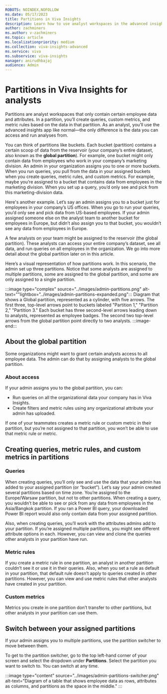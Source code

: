 ```yaml
---
ROBOTS: NOINDEX,NOFOLLOW
ms.date: 05/17/2023
title: Partitions in Viva Insights
description: Learn how to use analyst workspaces in the advanced insights app.
author: zachminers
ms.author: v-zachminers
ms.topic: article
ms.localizationpriority: medium
ms.collection: viva-insights-advanced
ms.service: viva 
ms.subservice: viva-insights
manager: anirudhbajaj
audience: Admin
---
```


# Partitions in Viva Insights for analysts

Partitions are analyst workspaces that only contain certain employee data and attributes. In a partition, you’ll create queries, custom metrics, and metric rules based on the data in that partition. As an analyst, you’ll use the advanced insights app like normal—the only difference is the data you can access and run analyses from.

You can think of partitions like buckets. Each bucket (partition) contains a certain scoop of data from the reservoir (your company’s entire dataset, also known as the **global partition**). For example, one bucket might only contain data from employees who work in your company’s marketing division.
An admin in your organization assigns you to one or more buckets. When you run queries, you pull from the data in your assigned buckets when you create queries, metric rules, and custom metrics. For example, maybe you’re assigned to a bucket that contains data from employees in the marketing division. When you set up a query, you’d only see and pick from this marketing-division data.

Here's another example. Let’s say an admin assigns you to a bucket just for employees in your company’s US offices. When you go to run your queries, you’d only see and pick data from US-based employees. If your admin assigned someone else on the analyst team to another bucket for employees in Europe, but didn’t also assign you to that bucket, you wouldn’t see any data from employees in Europe.

A few analysts on your team might be assigned to the reservoir (the global partition). These analysts can access your entire company’s dataset, see all data, and run queries on all employees in the organization. We go into more detail about the global partition later on in this article.

Here’s a visual representation of how partitions work. In this scenario, the admin set up three partitions. Notice that some analysts are assigned to multiple partitions, some are assigned to the global partition, and some are only assigned to a single partition.

:::image type="complex" source="../images/admin-partitions.png" alt-text="<alt text>"lightbox="../images/admin-partitions-expanded.png":::
   Diagram that shows a Global partition, represented as a cylinder, with five arrows. The first three, top-level arrows point to buckets labeled "Partition 1," "Partition 2," "Partition 3." Each bucket has three second-level arrows leading down to analysts, represented as employee badges. The second two top-level arrows from the global partition point directly to two analysts. 
:::image-end:::
 
## About the global partition

Some organizations might want to grant certain analysts access to all employee data. The admin can do that by assigning analysts to the global partition. 

### About access

If your admin assigns you to the global partition, you can:

* Run queries on all the organizational data your company has in Viva Insights.
* Create filters and metric rules using any organizational attribute your admin has uploaded.

If one of your teammates creates a metric rule or custom metric in their partition, but you’re not assigned to that partition, you won’t be able to use that metric rule or metric.

## Creating queries, metric rules, and custom metrics in partitions

### Queries

When creating queries, you’ll only see and use the data that your admin has added to your assigned partition (or “bucket”). Let’s say your admin created several partitions based on time zone. You’re assigned to the Europe/Warsaw partition, but not to other partitions. When creating a query, you wouldn’t be able to see or pick from any data from employees in the Asia/Bangkok partition. If you ran a Power BI query, your downloaded Power BI report would also only contain data from your assigned partition.

Also, when creating queries, you’ll work with the attributes admins add to your partition. If you’re assigned multiple partitions, you might see different attribute options in each.
However, you can view and clone the queries other analysts in your partition have run. 

### Metric rules

If you create a metric rule in one partition, an analyst in another partition couldn’t see it or use it in their queries. Also, when you set a rule as default in your partition, that default rule doesn’t apply to queries created in other partitions. However, you can view and use metric rules that other analysts have created in your partition. 

### Custom metrics

Metrics you create in one partition don’t transfer to other partitions, but other analysts in your partition can use them.

## Switch between your assigned partitions

If your admin assigns you to multiple partitions, use the partition switcher to move between them.

To get to the partition switcher, go to the top left-hand corner of your screen and select the dropdown under **Partitions**. Select the partition you want to switch to. You can switch at any time.

:::image type="content" source="../images/admin-partitions-switcher.png" alt-text="Diagram of a table that shows employee data as rows, attributes as columns, and partitions as the space in the middle." :::
 
